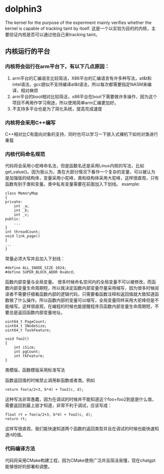 # dolphin3
The kernel for the purpose of the experiment mainly verifies whether the kernel is capable of tracking taint by itself.
这是一个以实验为目的的内核，主要验证内核是否可以通过他自己来tracking taint。

## 内核运行的平台
### 内核将会运行在arm平台下，有以下几点原因：
1. arm平台的汇编语言比较简洁，X86平台的汇编语言有许多种写法，at&t和intel语法，gcc貌似不支持编译at&t语法，所以每次都需要指定NASM来编译，相对麻烦
2. arm平台的boot相对比较简洁，x86平台在boot下需要做许多操作，因为这个项目不再用作学习用途，所以使用简单arm汇编更加好。
3. 不支持多平台也是为了简化系统，提高完成速度


### 内核将会采用C++编写
C++相对比C有面向对象的支持，同时也可以学习一下嵌入式裸机下如何对类进行重载

### 内核代码命名规范
代码将会采用小驼峰命名法，但是函数名还是采用Linux内核的写法，比如get_value()。因为我认为，类在大部分情况下看作一个复杂的变量，可以被认为是加强版的结构体，变量采用小驼峰，类和结构体采用大驼峰，这样很直观，只有函数有别于类和变量。类中私有变量需要在前面加入下划线。
example:

    class MemoryMap
    {
    private:
        int _a;
        int _b;
        int _c;
    public:
        ...
    }
    int threadCount;
    void link_page()
    {
    ...
    }
常量必须大写并且加入下划线：

    #define ALL_INODE_SIZE 1024;
    #define SUPER_BLOCK_ADDR 0xabcd;

函数内部变量与全局变量。
很多时候命名空间内的全局变量不可以被修改，而函数内部变量生命周期短，所以我决定函数内部变量尽量采用缩写，因为很多时候阅读者不需要仔细看函数内部的逻辑代码，只需要看函数注释和返回值就大致知道函数做了什么操作。所以函数内部的变量可以缩写，全局变量同样采用大驼峰但是不能缩写。这样很直观，在编程的时候也能提醒程序员函数内部变量生命周期短，不要总是返回函数内部变量地址。

    uint64_t PageCount;
    uint64_t INodeSize;
    uint64_t TaskFeature;
    
    void foo2()
    {
        int iSize;
        int pgCount;
        int tkFeature;
    }

类模版，函数模版采用标准写法

函数返回值的时候禁止调用新函数或者类。例如

    return foo(a/2+3, b*4) + foo2(c, d);

这种写法非常愚蠢，因为在调试的时候并不能知道这个foo+foo2到底是什么值，需要返回到最上层才知道，非常不利于调试，应该写成：

    float rt = foo(a/2+3, b*4) + foo2(c, d);
    return rt;

这样写很直观，我们能快速知道两个函数的返回类型并且在调试的时候也能快速知道rt的值。

### 代码编译方法
代码将采用CMake构建工程，因为CMake使用广泛并且简洁易懂，现在chatgpt能够很好的部署和调整。
